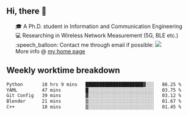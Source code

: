 <h2 > Hi, there 👋 </h3>

<div >
 <ul>
 🎓 A Ph.D. student in Information and Communication Engineering <br>
 💻 Researching in Wireless Network Measurement (5G, BLE etc.)<br>
 :speech_balloon: Contact me through email if possible: <a href="mailto:ethanjia@sjtu.edu.cn"><img src="https://img.shields.io/badge/-ethanjia@sjtu.edu.cn-c14438?style=plastic&logo=Gmail&logoColor=white&link=mailto:mailto:ethanjia@sjtu.edu.cn"></a> <br>
  More info @ <a href="https://haifengjia.github.io">my home page</a>
 </ul>
</div>

<h2 >
Weekly worktime breakdown
</h1>


<!--START_SECTION:waka-->

```txt
Python       18 hrs 9 mins   █████████████████████▓░░░   86.25 %
YAML         47 mins         █░░░░░░░░░░░░░░░░░░░░░░░░   03.75 %
Git Config   39 mins         ▓░░░░░░░░░░░░░░░░░░░░░░░░   03.12 %
Blender      21 mins         ▒░░░░░░░░░░░░░░░░░░░░░░░░   01.67 %
C++          18 mins         ▒░░░░░░░░░░░░░░░░░░░░░░░░   01.45 %
```

<!--END_SECTION:waka-->


